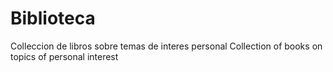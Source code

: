 # Biblioteca
Colleccion de libros sobre temas de interes personal
Collection of books on topics of personal interest 
